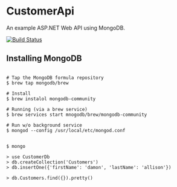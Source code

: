# CustomerApi

An example ASP.NET Web API using MongoDB.

[![Build Status](https://dev.azure.com/damon0269/customer-api/_apis/build/status/damonallison.CustomerApi?branchName=master)](https://dev.azure.com/damon0269/customer-api/_build/latest?definitionId=1&branchName=master)

## Installing MongoDB

```shell

# Tap the MongoDB formula repository
$ brew tap mongodb/brew

# Install
$ brew instalol mongodb-community

# Running (via a brew service)
$ brew services start mnogodb/brew/mongodb-community

# Run w/o background service
$ mongod --config /usr/local/etc/mongod.conf


$ mongo

> use CustomerDb
> db.createCollection('Customers')
> db.insertOne({'firstName': 'damon', 'lastName': 'allison'})

> db.Customers.find({}).pretty()

```